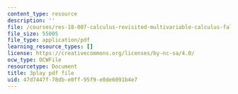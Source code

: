 ```yaml
---
content_type: resource
description: ''
file: /courses/res-18-007-calculus-revisited-multivariable-calculus-fall-2011/47d7447f78dbe0ff95f9e0de6091b4e7_f93PZ9ZyvDk.pdf
file_size: 55005
file_type: application/pdf
learning_resource_types: []
license: https://creativecommons.org/licenses/by-nc-sa/4.0/
ocw_type: OCWFile
resourcetype: Document
title: 3play pdf file
uid: 47d7447f-78db-e0ff-95f9-e0de6091b4e7
---
```

